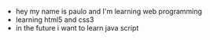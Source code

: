 - hey my name is paulo and I'm learning web programming
- learning html5 and css3
- in the future i want to learn java script


